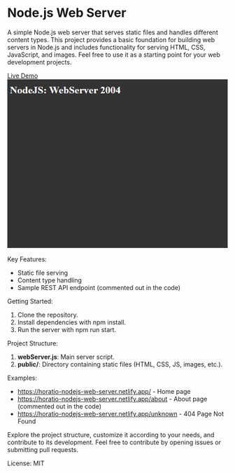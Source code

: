 # Node.js Web Server
A simple Node.js web server that serves static files and handles different content types. This project provides a basic foundation for building web servers in Node.js and includes functionality for serving HTML, CSS, JavaScript, and images. Feel free to use it as a starting point for your web development projects.

[Live Demo](https://horatio-nodejs-web-server.netlify.app/)
![NodeJs Web Server](nodejs-web-server.png)

Key Features:
- Static file serving
- Content type handling
- Sample REST API endpoint (commented out in the code)

Getting Started:
1. Clone the repository.
2. Install dependencies with npm install.
3. Run the server with npm run start.

Project Structure:
1. **webServer.js**: Main server script.
2. **public/**: Directory containing static files (HTML, CSS, JS, images, etc.).

Examples:
- https://horatio-nodejs-web-server.netlify.app/ - Home page
- https://horatio-nodejs-web-server.netlify.app/about - About page (commented out in the code)
- https://horatio-nodejs-web-server.netlify.app/unknown - 404 Page Not Found

Explore the project structure, customize it according to your needs, and contribute to its development. Feel free to contribute by opening issues or submitting pull requests.

License: MIT
